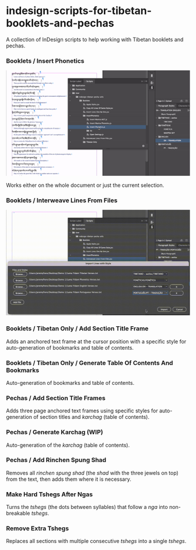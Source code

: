 # indesign-scripts-for-tibetan-booklets-and-pechas

A collection of InDesign scripts to help working with Tibetan booklets and pechas.

### Booklets / Insert Phonetics

![Insert Phonetics](docs/Insert%20Phonetics.gif)

Works either on the whole document or just the current selection.

### Booklets / Interweave Lines From Files

![Interweave Lines From Files](docs/Interweave%20Lines%20From%20Files.gif)

### Booklets / Tibetan Only / Add Section Title Frame

Adds an anchored text frame at the cursor position with a specific style
for auto-generation of bookmarks and table of contents.

### Booklets / Tibetan Only / Generate Table Of Contents And Bookmarks

Auto-generation of bookmarks and table of contents.

### Pechas / Add Section Title Frames

Adds three page anchored text frames using specific styles for auto-generation
of section titles and *karchag* (table of contents).

### Pechas / Generate Karchag (WIP)

Auto-generation of the *karchag* (table of contents).

### Pechas / Add Rinchen Spung Shad

Removes all *rinchen spung shad* (the *shad* with the three jewels on top)
from the text, then adds them where it is necessary.

### Make Hard Tshegs After Ngas

Turns the *tshegs* (the dots between syllables) that follow a *nga* into
non-breakable *tshegs*.

### Remove Extra Tshegs

Replaces all sections with multiple consecutive *tshegs* into a single
*tshegs*.